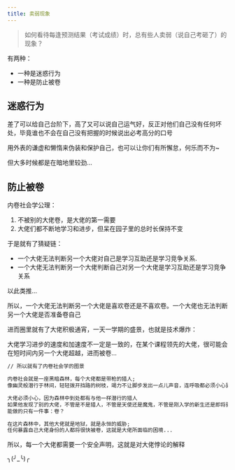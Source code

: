 ```yaml
---
title: 卖弱现象
---
```


> 如何看待每逢预测结果（考试成绩）时，总有些人卖弱（说自己考砸了）的现象？

有两种：

- 一种是迷惑行为
- 一种是防止被卷

## 迷惑行为

差了可以给自己台阶下，高了又可以说自己运气好，反正对他们自己没有任何坏处，毕竟谁也不会在自己没有把握的时候说出必考高分的口号

用外表的谦虚和懒惰来伪装和保护自己，也可以让你们有所懈怠，何乐而不为~

但大多时候都是在暗地里较劲...

## 防止被卷

内卷社会学公理：

1. 不被别的大佬卷，是大佬的第一需要
2. 大佬们都不断地学习和进步，但呆在园子里的总时长保持不变

于是就有了猜疑链：

- 一个大佬无法判断另一个大佬对自己是学习互助还是学习竞争关系.
- 一个大佬无法判断另一个大佬判断自己对另一个大佬是学习互助还是学习竞争关系

以此类推...

所以，一个大佬无法判断另一个大佬是喜欢卷还是不喜欢卷。一个大佬也无法判断另一个大佬是否准备卷自己

进而圈里就有了大佬积极通宵，一天一学期的盛景，也就是技术爆炸：

大佬学习进步的速度和加速度不一定是一致的，在某个课程领先的大佬，很可能会在短时间内另一个大佬超越，进而被卷...

```txt
// 所以就有了内卷社会学的图景

内卷社会就是一座黑暗森林，每个大佬都是带枪的猎人;
像幽灵般潜行于林间，轻轻拨开挡路的树枝，竭力不让脚步发出一点儿声音，连呼吸都必须小心翼翼......

大佬必须小心，因为森林中到处都有与他一样潜行的猎人
如果他发现了别的大佬，不管是不是猎人，不管是天使还是魔鬼，不管是刚入学的新生还是即将要毕业的学长，
能做的只有一件事：卷？

在这片森林中，其他大佬就是地狱，就是永恒的威胁;
任何暴露自己大佬身份的人都将很快被卷，这就是大佬所面临的困境...
```

所以，每一个大佬都需要一个安全声明，这就是对大佬悖论的解释

╮(╯_╰)╭
